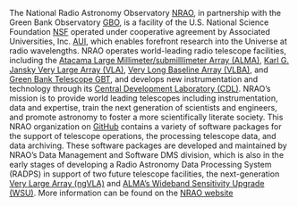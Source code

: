 The National Radio Astronomy Observatory [NRAO](https://public.nrao.edu/), in partnership with the Green Bank Observatory [GBO](https://greenbankobservatory.org/), is a facility of the U.S. National Science Foundation [NSF](https://www.nsf.gov/) operated under cooperative agreement by Associated Universities, Inc. [AUI](https://aui.edu/), which enables forefront research into the Universe at radio wavelengths. NRAO operates world-leading radio telescope facilities, including the [Atacama Large Millimeter/submilllimeter Array (ALMA)](https://public.nrao.edu/telescopes/alma/), [Karl G. Jansky Very Large Array (VLA)](https://public.nrao.edu/telescopes/vla/), [Very Long Baseline Array (VLBA)](https://public.nrao.edu/telescopes/vlba/), and [Green Bank Telescope GBT](https://public.nrao.edu/telescopes/gbt/), and develops new instrumentation and technology through its [Central Development Laboratory (CDL)](https://science.nrao.edu/facilities/cdl/). NRAO’s mission is to provide world leading telescopes including instrumentation, data and expertise, train the next generation of scientists and engineers, and promote astronomy to foster a more scientifically literate society.  This NRAO organization on [GitHub](https://github.com/nrao/) contains a variety of software packages for the support of telescope operations, the processing telescope data, and data archiving. These software packages are developed and maintained by NRAO’s Data Management and Software DMS division, which is also in the early stages of developing a Radio Astronomy Data Processing System (RADPS) in support of two future telescope facilities, the next-generation [Very Large Array (ngVLA)](https://ngvla.nrao.edu/) and [ALMA’s Wideband Sensitivity Upgrade (WSU)](https://www.almaobservatory.org/en/scientists/alma-2030-wsu/wsu-program/).  More information can be found on the [NRAO website](https://science.nrao.edu/)
